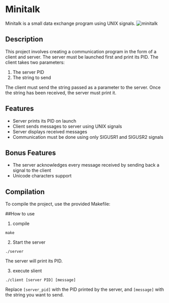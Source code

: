# Minitalk

Minitalk is a small data exchange program using UNIX signals.
![minitalk](https://github.com/user-attachments/assets/7e7b134f-d746-4992-aead-ef679a35e352)
## Description

This project involves creating a communication program in the form of a client and server. The server must be launched first and print its PID. The client takes two parameters:

1. The server PID
2. The string to send

The client must send the string passed as a parameter to the server. Once the string has been received, the server must print it.

## Features

- Server prints its PID on launch
- Client sends messages to server using UNIX signals
- Server displays received messages
- Communication must be done using only SIGUSR1 and SIGUSR2 signals

## Bonus Features

- The server acknowledges every message received by sending back a signal to the client
- Unicode characters support

## Compilation

To compile the project, use the provided Makefile:


##How to use
1. compile
```
make
```

2. Start the server
```
./server
```
The server will print its PID.

3. execute slient
```
./client [server PID] [message]
```

Replace `[server_pid]` with the PID printed by the server, and `[message]` with the string you want to send.
